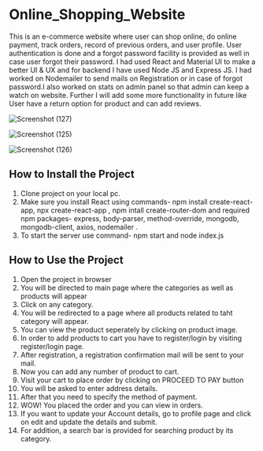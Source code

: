 # Online_Shopping_Website
This is an e-commerce website where user can shop online, do online payment, track orders, record of previous orders, and user profile. User authentication is done and a forgot password facility is provided as well in case user forgot their password. I had used React and Material UI to make a better UI & UX and for backend I have used Node JS and Express JS. I had worked on Nodemailer to send mails on Registration or in case of forgot password.I also worked on stats on admin panel so that admin can keep a watch on website. Further I will add some more functionality in future like User have a return option for product and can add reviews.

![Screenshot (127)](https://user-images.githubusercontent.com/57532977/129151396-a8b9c7ef-053d-423c-8718-cc5e7fb8a186.png)

![Screenshot (125)](https://user-images.githubusercontent.com/57532977/129147859-99399b71-9ff2-404c-b8bd-52d4effb8610.png)

![Screenshot (126)](https://user-images.githubusercontent.com/57532977/129147872-2b12b726-3de6-4111-a8b6-dd0c9835bdee.png)

## How to Install the Project
1. Clone project on your local pc.
2. Make sure you install React using commands- npm install create-react-app, npx create-react-app <foldername>, npm intall create-router-dom and required npm packages- express, body-parser, method-override, mongodb, mongodb-client, axios, nodemailer .
3. To start the server use command- npm start and node index.js
  
## How to Use the Project
1. Open the project in browser
2. You will be directed to main page where the categories as well as products will appear
3. Click on any category.
4. You will be redirected to a page where all products related to taht category will appear.
5. You can view the product seperately by clicking on product image.
6. In order to add products to cart you have to register/login by visiting register/login page.
7. After registration, a registration confirmation mail will be sent to your mail.
8. Now you can add any number of product to cart.
9. Visit your cart to place order by clicking on PROCEED TO PAY button
10. You will be asked to enter address details.
11. After that you need to specify the method of payment.
12. WOW! You placed the order and you can view in orders.
13. If you want to update your Account details, go to profile page and click on edit and update the details and submit.
14. For addition, a search bar is provided for searching product by its category. 
